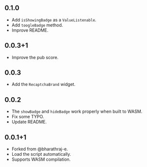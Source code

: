 ## 0.1.0

* Add `isShowingBadge` as a `ValueListenable`.
* Add `toogleBadge` method.
* Improve README.

## 0.0.3+1

* Improve the pub score.

## 0.0.3

* Add the `RecaptchaBrand` widget.

## 0.0.2

* The `showBadge` and `hideBadge` work properly when built to WASM.
* Fix some TYPO.
* Update README.

## 0.0.1+1

* Forked from @bharathraj-e.
* Load the script automatically.
* Supports WASM compilation.
